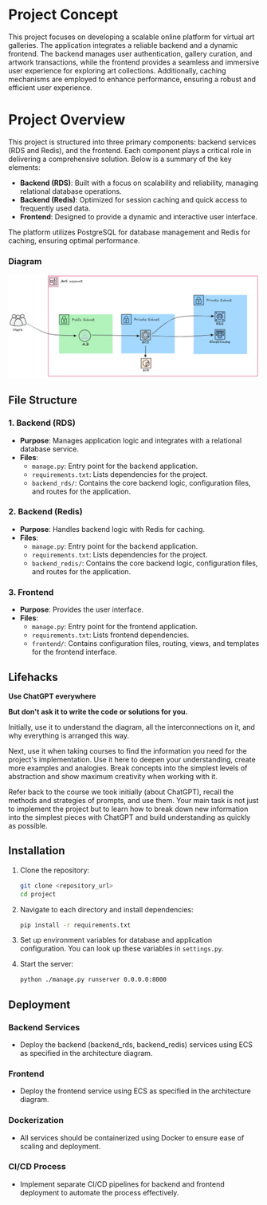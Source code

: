 # Project Concept

This project focuses on developing a scalable online platform for virtual art galleries. The application integrates a reliable backend and a dynamic frontend. The backend manages user authentication, gallery curation, and artwork transactions, while the frontend provides a seamless and immersive user experience for exploring art collections. Additionally, caching mechanisms are employed to enhance performance, ensuring a robust and efficient user experience.


# Project Overview

This project is structured into three primary components: backend services (RDS and Redis), and the frontend. Each component plays a critical role in delivering a comprehensive solution. Below is a summary of the key elements:

- **Backend (RDS)**: Built with a focus on scalability and reliability, managing relational database operations.
- **Backend (Redis)**: Optimized for session caching and quick access to frequently used data.
- **Frontend**: Designed to provide a dynamic and interactive user interface.

The platform utilizes PostgreSQL for database management and Redis for caching, ensuring optimal performance.

### Diagram
![Architecture Diagram](diagram.png)

## File Structure

### 1. **Backend (RDS)**
- **Purpose**: Manages application logic and integrates with a relational database service.
- **Files**:
  - `manage.py`: Entry point for the backend application.
  - `requirements.txt`: Lists dependencies for the project.
  - `backend_rds/`: Contains the core backend logic, configuration files, and routes for the application.

### 2. **Backend (Redis)**
- **Purpose**: Handles backend logic with Redis for caching.
- **Files**:
  - `manage.py`: Entry point for the backend application.
  - `requirements.txt`: Lists dependencies for the project.
  - `backend_redis/`: Contains the core backend logic, configuration files, and routes for the application.

### 3. **Frontend**
- **Purpose**: Provides the user interface.
- **Files**:
  - `manage.py`: Entry point for the frontend application.
  - `requirements.txt`: Lists frontend dependencies.
  - `frontend/`: Contains configuration files, routing, views, and templates for the frontend interface.


## Lifehacks

**Use ChatGPT everywhere**

**But don't ask it to write the code or solutions for you.**

Initially, use it to understand the diagram, all the interconnections on it, and why everything is arranged this way.

Next, use it when taking courses to find the information you need for the project's implementation. Use it here to deepen your understanding, create more examples and analogies. Break concepts into the simplest levels of abstraction and show maximum creativity when working with it.

Refer back to the course we took initially (about ChatGPT), recall the methods and strategies of prompts, and use them.
Your main task is not just to implement the project but to learn how to break down new information into the simplest pieces with ChatGPT and build understanding as quickly as possible.



## Installation

1. Clone the repository:
   ```bash
   git clone <repository_url>
   cd project
   ```

2. Navigate to each directory and install dependencies:
   ```bash
   pip install -r requirements.txt
   ```

3. Set up environment variables for database and application configuration. You can look up these variables in `settings.py`.

4. Start the server:
   ```bash
   python ./manage.py runserver 0.0.0.0:8000
   ```


## Deployment

### Backend Services
- Deploy the backend (backend_rds, backend_redis) services using ECS as specified in the architecture diagram.

### Frontend
- Deploy the frontend service using ECS as specified in the architecture diagram.

### Dockerization

- All services should be containerized using Docker to ensure ease of scaling and deployment.

### CI/CD Process

- Implement separate CI/CD pipelines for backend and frontend deployment to automate the process effectively.




